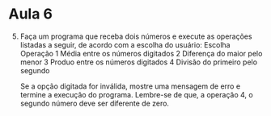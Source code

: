 # Aula 6

5. Faça um programa que receba dois números e execute as operações listadas a seguir, de acordo com a escolha do usuário:
Escolha      				Operação
   1         Média entre os números digitados
   2         Diferença do maior pelo menor
   3         Produo entre os números digitados
   4         Divisão do primeiro pelo segundo

   Se a opção digitada for inválida, mostre uma mensagem de erro e termine a execução do programa. Lembre-se de que, a operação 4, o segundo número deve ser diferente de zero.